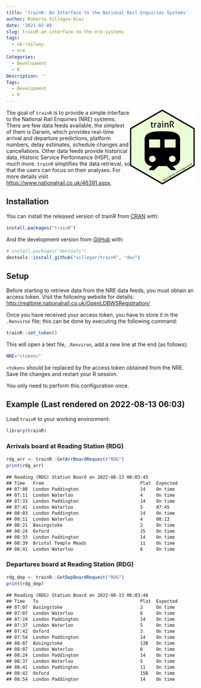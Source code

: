 ```yaml
---
title: 'trainR: An Interface to the National Rail Enquiries Systems'
author: Roberto Villegas-Diaz
date: '2021-02-08'
slug: trainR-an-interface-to-the-nre-systems
tags:
  - uk-railway
  - nre
Categories:
  - Development
  - R
Description: ''
Tags:
  - Development
  - R
---
```


<img src="https://raw.githubusercontent.com/villegar/trainR/main/inst/images/logo.png" alt="logo" align="right" height=200px/>

The goal of `trainR` is to provide a simple interface to the 
National Rail Enquiries (NRE) systems. There are few data feeds 
available, the simplest of them is Darwin, which provides real-time 
arrival and departure predictions, platform numbers, delay estimates, 
schedule changes and cancellations. Other data feeds provide historical 
data, Historic Service Performance (HSP), and much more. `trainR` 
simplifies the data retrieval, so that the users can focus on their 
analyses. For more details visit 
https://www.nationalrail.co.uk/46391.aspx.

## Installation

You can install the released version of trainR from [CRAN](https://CRAN.R-project.org) with:

``` r
install.packages("trainR")
```

And the development version from [GitHub](https://github.com/) with:

``` r
# install.packages("devtools")
devtools::install_github("villegar/trainR", "dev")
```

## Setup
Before starting to retrieve data from the NRE data feeds, you must obtain an access token. 
Visit the following website for details: http://realtime.nationalrail.co.uk/OpenLDBWSRegistration/

Once you have received your access token, you have to store it in the `.Renviron` file; this can be 
done by executing the following command:


```r
trainR::set_token()
```

This will open a text file, `.Renviron`, add a new line at the end (as follows):

```bash
NRE="<token>"
```

`<token>` should be replaced by the access token obtained from the NRE. Save the changes and restart 
your R session.

You only need to perform this configuration once.

## Example (Last rendered on 2022-08-13 06:03)

Load `trainR` to your working environment:

```r
library(trainR)
```

### Arrivals board at Reading Station (RDG)


```r
rdg_arr <- trainR::GetArrBoardRequest("RDG")
print(rdg_arr)
```

```
## Reading (RDG) Station Board on 2022-08-13 06:03:45
## Time   From                                    Plat  Expected
## 07:08  London Paddington                       14    On time
## 07:11  London Waterloo                         4     On time
## 07:33  London Paddington                       14    On time
## 07:41  London Waterloo                         5     07:45
## 08:03  London Paddington                       14    On time
## 08:11  London Waterloo                         4     08:13
## 08:21  Basingstoke                             2     On time
## 08:24  Oxford                                  15    On time
## 08:33  London Paddington                       14    On time
## 08:39  Bristol Temple Meads                    11    On time
## 08:41  London Waterloo                         6     On time
```

### Departures board at Reading Station (RDG)


```r
rdg_dep <- trainR::GetDepBoardRequest("RDG")
print(rdg_dep)
```

```
## Reading (RDG) Station Board on 2022-08-13 06:03:48
## Time   To                                      Plat  Expected
## 07:07  Basingstoke                             2     On time
## 07:07  London Waterloo                         6     On time
## 07:24  London Paddington                       14    On time
## 07:37  London Waterloo                         5     On time
## 07:42  Oxford                                  3     On time
## 07:54  London Paddington                       14    On time
## 08:07  Basingstoke                             13B   On time
## 08:07  London Waterloo                         6     On time
## 08:24  London Paddington                       14    On time
## 08:37  London Waterloo                         5     On time
## 08:41  London Paddington                       11    On time
## 08:42  Oxford                                  15B   On time
## 08:54  London Paddington                       14    On time
```
